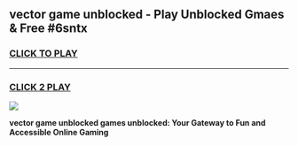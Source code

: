 
## vector game unblocked - Play Unblocked Gmaes & Free #6sntx
<h3>
<a href="https://premium.freeplayer.one?title=vector_game_unblocked&ref=03M">CLICK TO PLAY</a></h3>
<hr>

<h3>
<a href="https://premium.freeplayer.one?title=vector_game_unblocked&ref=03M">CLICK 2 PLAY</a>
  
</h3>

<a href="https://premium.freeplayer.one?title=vector_game_unblocked&ref=03M"><img src="https://clearcache.store/games.png"></a>


**vector game unblocked games unblocked: Your Gateway to Fun and Accessible Online Gaming**
